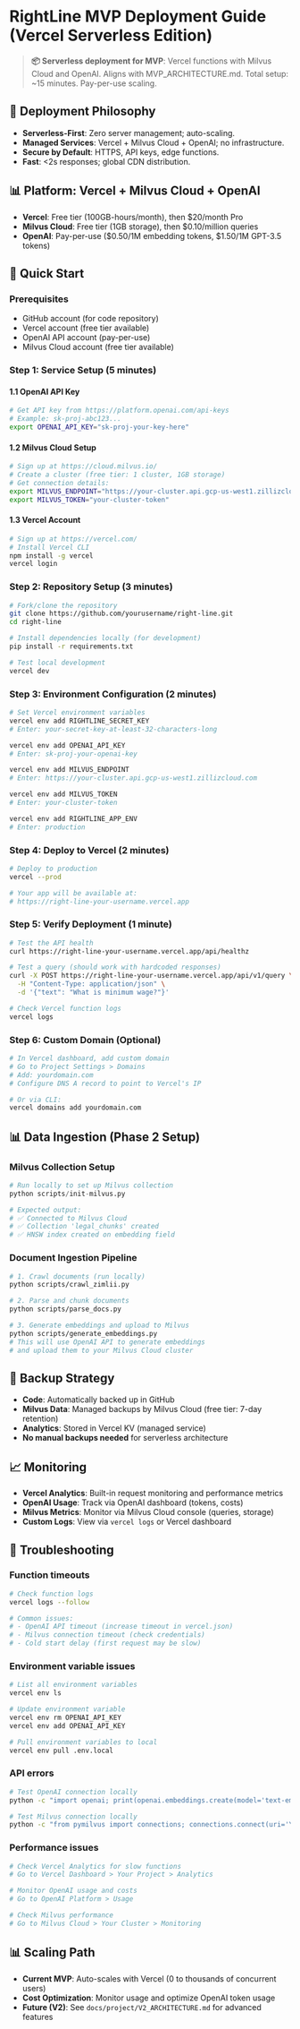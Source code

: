 # RightLine MVP Deployment Guide (Vercel Serverless Edition)

> **📦 Serverless deployment for MVP**: Vercel functions with Milvus Cloud and OpenAI. Aligns with MVP_ARCHITECTURE.md. Total setup: ~15 minutes. Pay-per-use scaling.

## 🎯 Deployment Philosophy
- **Serverless-First**: Zero server management; auto-scaling.
- **Managed Services**: Vercel + Milvus Cloud + OpenAI; no infrastructure.
- **Secure by Default**: HTTPS, API keys, edge functions.
- **Fast**: <2s responses; global CDN distribution.

## 📊 Platform: Vercel + Milvus Cloud + OpenAI
- **Vercel**: Free tier (100GB-hours/month), then $20/month Pro
- **Milvus Cloud**: Free tier (1GB storage), then $0.10/million queries
- **OpenAI**: Pay-per-use ($0.50/1M embedding tokens, $1.50/1M GPT-3.5 tokens)

## 🚀 Quick Start
### Prerequisites
- GitHub account (for code repository)
- Vercel account (free tier available)
- OpenAI API account (pay-per-use)
- Milvus Cloud account (free tier available)

### Step 1: Service Setup (5 minutes)

#### 1.1 OpenAI API Key
```bash
# Get API key from https://platform.openai.com/api-keys
# Example: sk-proj-abc123...
export OPENAI_API_KEY="sk-proj-your-key-here"
```

#### 1.2 Milvus Cloud Setup
```bash
# Sign up at https://cloud.milvus.io/
# Create a cluster (free tier: 1 cluster, 1GB storage)
# Get connection details:
export MILVUS_ENDPOINT="https://your-cluster.api.gcp-us-west1.zillizcloud.com"
export MILVUS_TOKEN="your-cluster-token"
```

#### 1.3 Vercel Account
```bash
# Sign up at https://vercel.com/
# Install Vercel CLI
npm install -g vercel
vercel login
```

### Step 2: Repository Setup (3 minutes)
```bash
# Fork/clone the repository
git clone https://github.com/yourusername/right-line.git
cd right-line

# Install dependencies locally (for development)
pip install -r requirements.txt

# Test local development
vercel dev
```

### Step 3: Environment Configuration (2 minutes)
```bash
# Set Vercel environment variables
vercel env add RIGHTLINE_SECRET_KEY
# Enter: your-secret-key-at-least-32-characters-long

vercel env add OPENAI_API_KEY
# Enter: sk-proj-your-openai-key

vercel env add MILVUS_ENDPOINT  
# Enter: https://your-cluster.api.gcp-us-west1.zillizcloud.com

vercel env add MILVUS_TOKEN
# Enter: your-cluster-token

vercel env add RIGHTLINE_APP_ENV
# Enter: production
```

### Step 4: Deploy to Vercel (2 minutes)
```bash
# Deploy to production
vercel --prod

# Your app will be available at:
# https://right-line-your-username.vercel.app
```

### Step 5: Verify Deployment (1 minute)
```bash
# Test the API health
curl https://right-line-your-username.vercel.app/api/healthz

# Test a query (should work with hardcoded responses)
curl -X POST https://right-line-your-username.vercel.app/api/v1/query \
  -H "Content-Type: application/json" \
  -d '{"text": "What is minimum wage?"}'

# Check Vercel function logs
vercel logs
```

### Step 6: Custom Domain (Optional)
```bash
# In Vercel dashboard, add custom domain
# Go to Project Settings > Domains
# Add: yourdomain.com
# Configure DNS A record to point to Vercel's IP

# Or via CLI:
vercel domains add yourdomain.com
```

## 📊 Data Ingestion (Phase 2 Setup)

### Milvus Collection Setup
```python
# Run locally to set up Milvus collection
python scripts/init-milvus.py

# Expected output:
# ✅ Connected to Milvus Cloud
# ✅ Collection 'legal_chunks' created
# ✅ HNSW index created on embedding field
```

### Document Ingestion Pipeline
```bash
# 1. Crawl documents (run locally)
python scripts/crawl_zimlii.py

# 2. Parse and chunk documents
python scripts/parse_docs.py

# 3. Generate embeddings and upload to Milvus
python scripts/generate_embeddings.py
# This will use OpenAI API to generate embeddings
# and upload them to your Milvus Cloud cluster
```

## 🔄 Backup Strategy
- **Code**: Automatically backed up in GitHub
- **Milvus Data**: Managed backups by Milvus Cloud (free tier: 7-day retention)
- **Analytics**: Stored in Vercel KV (managed service)
- **No manual backups needed** for serverless architecture

## 📈 Monitoring
- **Vercel Analytics**: Built-in request monitoring and performance metrics
- **OpenAI Usage**: Track via OpenAI dashboard (tokens, costs)
- **Milvus Metrics**: Monitor via Milvus Cloud console (queries, storage)
- **Custom Logs**: View via `vercel logs` or Vercel dashboard

## 🚨 Troubleshooting

### Function timeouts
```bash
# Check function logs
vercel logs --follow

# Common issues:
# - OpenAI API timeout (increase timeout in vercel.json)
# - Milvus connection timeout (check credentials)
# - Cold start delay (first request may be slow)
```

### Environment variable issues
```bash
# List all environment variables
vercel env ls

# Update environment variable
vercel env rm OPENAI_API_KEY
vercel env add OPENAI_API_KEY

# Pull environment variables to local
vercel env pull .env.local
```

### API errors
```bash
# Test OpenAI connection locally
python -c "import openai; print(openai.embeddings.create(model='text-embedding-3-small', input='test'))"

# Test Milvus connection locally
python -c "from pymilvus import connections; connections.connect(uri='YOUR_ENDPOINT', token='YOUR_TOKEN')"
```

### Performance issues
```bash
# Check Vercel Analytics for slow functions
# Go to Vercel Dashboard > Your Project > Analytics

# Monitor OpenAI usage and costs
# Go to OpenAI Platform > Usage

# Check Milvus performance
# Go to Milvus Cloud > Your Cluster > Monitoring
```

## 📊 Scaling Path
- **Current MVP**: Auto-scales with Vercel (0 to thousands of concurrent users)
- **Cost Optimization**: Monitor usage and optimize OpenAI token usage
- **Future (V2)**: See `docs/project/V2_ARCHITECTURE.md` for advanced features
